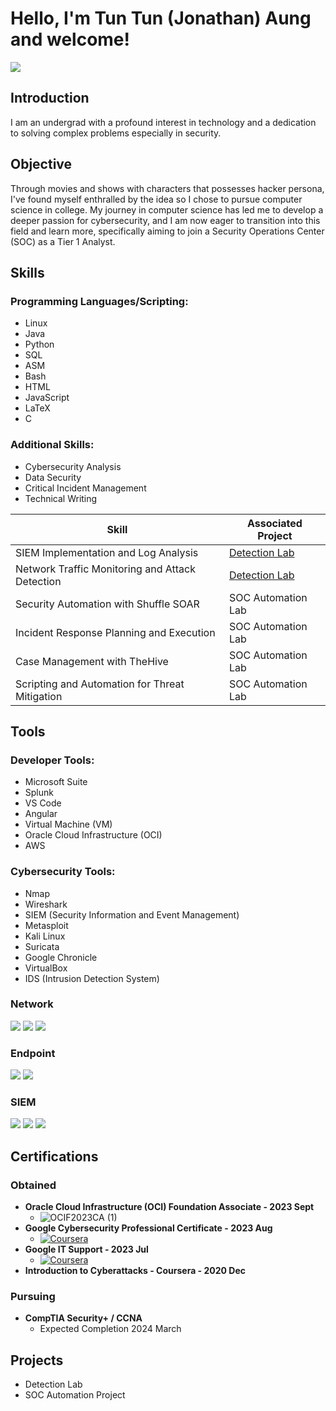 # Hello, I'm Tun Tun (Jonathan) Aung and welcome!
<a href="https://linkedin.com/in/jonathan-xiong"><img src="https://img.shields.io/badge/-LinkedIn-0072b1?&style=for-the-badge&logo=linkedin&logoColor=white" /></a>

## Introduction
I am an undergrad with a profound interest in technology and a dedication to solving complex problems especially in security.

## Objective
Through movies and shows with characters that possesses hacker persona, I've found myself enthralled by the idea so I chose to pursue computer science in college. My journey in computer science has led me to develop a deeper passion for cybersecurity, and I am now eager to transition into this field and learn more, specifically aiming to join a Security Operations Center (SOC) as a Tier 1 Analyst.

## Skills
### Programming Languages/Scripting:
- Linux
- Java
- Python
- SQL
- ASM
- Bash
- HTML
- JavaScript
- LaTeX
- C

### Additional Skills:
- Cybersecurity Analysis
- Data Security
- Critical Incident Management
- Technical Writing

| Skill                                         | Associated Project         |
|-----------------------------------------------|----------------------------|
| SIEM Implementation and Log Analysis          | <a href="https://google.com">Detection Lab</a>|
| Network Traffic Monitoring and Attack Detection | <a href="https://google.com">Detection Lab</a>|
| Security Automation with Shuffle SOAR         | SOC Automation Lab|
| Incident Response Planning and Execution      | SOC Automation Lab|
| Case Management with TheHive                  | SOC Automation Lab|
| Scripting and Automation for Threat Mitigation | SOC Automation Lab|

## Tools
### Developer Tools:
- Microsoft Suite
- Splunk
- VS Code
- Angular
- Virtual Machine (VM)
- Oracle Cloud Infrastructure (OCI)
- AWS

### Cybersecurity Tools:
- Nmap
- Wireshark
- SIEM (Security Information and Event Management)
- Metasploit
- Kali Linux
- Suricata
- Google Chronicle
- VirtualBox
- IDS (Intrusion Detection System)

### Network
<div>
    <img src="https://img.shields.io/badge/-Wireshark-1679A7?&style=for-the-badge&logo=Wireshark&logoColor=white" />
    <img src="https://img.shields.io/badge/-Suricata-EF3B2D?&style=for-the-badge&logo=Suricata&logoColor=white" />
    <img src="https://img.shields.io/badge/-Zeek-777BB4?&style=for-the-badge&logo=Zeek&logoColor=white" />
</div>

### Endpoint
<div>
    <img src="https://img.shields.io/badge/-Microsoft_Defender_for_Endpoint-00A4EF?&style=for-the-badge&logo=Microsoft&logoColor=white" />
    <img src="https://img.shields.io/badge/-Velociraptor-4B275F?&style=for-the-badge&logo=Velociraptor&logoColor=white" />
</div>

### SIEM
<div>
    <img src="https://img.shields.io/badge/-Microsoft_Sentinel-0078D4?&style=for-the-badge&logo=Microsoft&logoColor=white" />
    <img src="https://img.shields.io/badge/-Splunk-000000?&style=for-the-badge&logo=Splunk&logoColor=white" />
    <img src="https://img.shields.io/badge/Google-white?style=for-the-badge&logo=Google&logoColor=blue" />

</div>

## Certifications

### Obtained

- **Oracle Cloud Infrastructure (OCI) Foundation Associate - 2023 Sept**
  - ![OCIF2023CA (1)](https://github.com/Relguntan/Jonathan-Aung/assets/69845956/ff09141e-7e4c-4d1d-93e7-e71e1f76ff82)
- **Google Cybersecurity Professional Certificate - 2023 Aug**
  - [![Coursera](https://img.shields.io/badge/-Coursera-007ACC?style=for-the-badge&logo=Coursera&logoColor=white)](https://coursera.org/share/4f782e5c6f3c611c2a80421a3bcf19da)
- **Google IT Support - 2023 Jul**
  - [![Coursera](https://img.shields.io/badge/-Coursera-007ACC?style=for-the-badge&logo=Coursera&logoColor=white)](https://coursera.org/share/0f35296ad0349a5d56bf5b94575d48af)
- **Introduction to Cyberattacks - Coursera - 2020 Dec**
### Pursuing
- **CompTIA Security+ / CCNA**
  - Expected Completion 2024 March


## Projects
- Detection Lab
- SOC Automation Project
